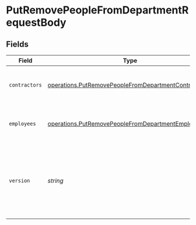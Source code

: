 # PutRemovePeopleFromDepartmentRequestBody


## Fields

| Field                                                                                                                                                                         | Type                                                                                                                                                                          | Required                                                                                                                                                                      | Description                                                                                                                                                                   |
| ----------------------------------------------------------------------------------------------------------------------------------------------------------------------------- | ----------------------------------------------------------------------------------------------------------------------------------------------------------------------------- | ----------------------------------------------------------------------------------------------------------------------------------------------------------------------------- | ----------------------------------------------------------------------------------------------------------------------------------------------------------------------------- |
| `contractors`                                                                                                                                                                 | [operations.PutRemovePeopleFromDepartmentContractors](../../models/operations/putremovepeoplefromdepartmentcontractors.md)[]                                                  | :heavy_minus_sign:                                                                                                                                                            | Array of contractors to remove from a department                                                                                                                              |
| `employees`                                                                                                                                                                   | [operations.PutRemovePeopleFromDepartmentEmployees](../../models/operations/putremovepeoplefromdepartmentemployees.md)[]                                                      | :heavy_minus_sign:                                                                                                                                                            | Array of employees to remove from a department                                                                                                                                |
| `version`                                                                                                                                                                     | *string*                                                                                                                                                                      | :heavy_minus_sign:                                                                                                                                                            | The current version of the object. See the [versioning guide](https://docs.gusto.com/embedded-payroll/docs/versioning#object-layer) for information on how to use this field. |